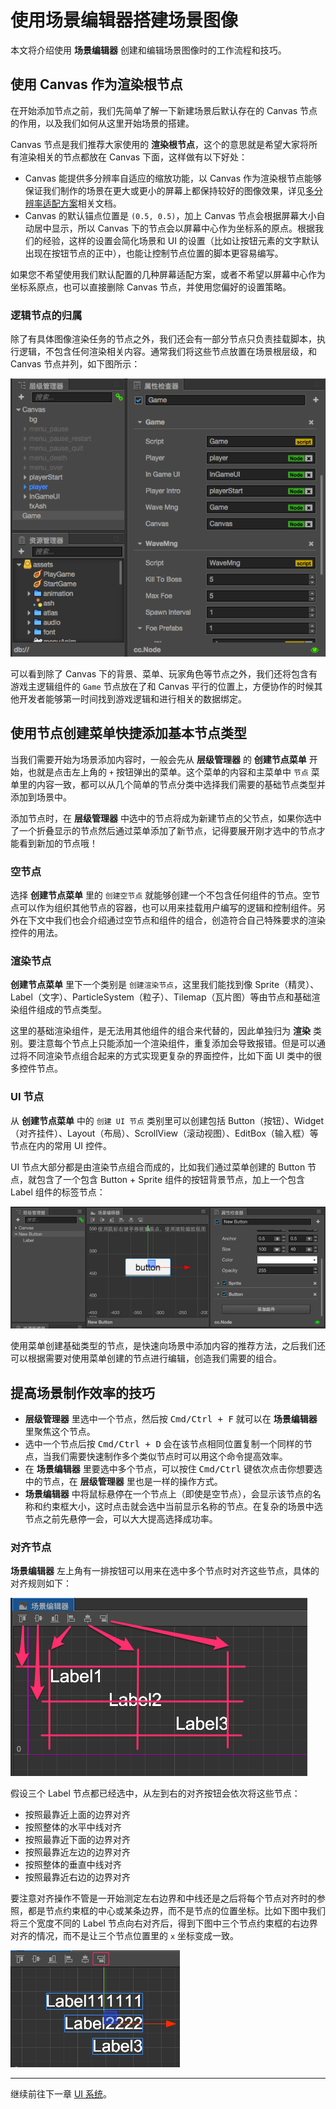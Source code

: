 # 使用场景编辑器搭建场景图像

本文将介绍使用 **场景编辑器** 创建和编辑场景图像时的工作流程和技巧。

## 使用 Canvas 作为渲染根节点

在开始添加节点之前，我们先简单了解一下新建场景后默认存在的 Canvas 节点的作用，以及我们如何从这里开始场景的搭建。

Canvas 节点是我们推荐大家使用的 **渲染根节点**，这个的意思就是希望大家将所有渲染相关的节点都放在 Canvas 下面，这样做有以下好处：

- Canvas 能提供多分辨率自适应的缩放功能，以 Canvas 作为渲染根节点能够保证我们制作的场景在更大或更小的屏幕上都保持较好的图像效果，详见[多分辨率适配方案](../ui/multi-resolution.md)相关文档。
- Canvas 的默认锚点位置是 `(0.5, 0.5)`，加上 Canvas 节点会根据屏幕大小自动居中显示，所以 Canvas 下的节点会以屏幕中心作为坐标系的原点。根据我们的经验，这样的设置会简化场景和 UI 的设置（比如让按钮元素的文字默认出现在按钮节点的正中），也能让控制节点位置的脚本更容易编写。

如果您不希望使用我们默认配置的几种屏幕适配方案，或者不希望以屏幕中心作为坐标系原点，也可以直接删除 Canvas 节点，并使用您偏好的设置策略。

### 逻辑节点的归属

除了有具体图像渲染任务的节点之外，我们还会有一部分节点只负责挂载脚本，执行逻辑，不包含任何渲染相关内容。通常我们将这些节点放置在场景根层级，和 Canvas 节点并列，如下图所示：

![logic node](scene-editing/logic-nodes.png)

可以看到除了 Canvas 下的背景、菜单、玩家角色等节点之外，我们还将包含有游戏主逻辑组件的 `Game` 节点放在了和 Canvas 平行的位置上，方便协作的时候其他开发者能够第一时间找到游戏逻辑和进行相关的数据绑定。

## 使用节点创建菜单快捷添加基本节点类型

当我们需要开始为场景添加内容时，一般会先从 **层级管理器** 的 **创建节点菜单** 开始，也就是点击左上角的 `+` 按钮弹出的菜单。这个菜单的内容和主菜单中 `节点` 菜单里的内容一致，都可以从几个简单的节点分类中选择我们需要的基础节点类型并添加到场景中。

添加节点时，在 **层级管理器** 中选中的节点将成为新建节点的父节点，如果你选中了一个折叠显示的节点然后通过菜单添加了新节点，记得要展开刚才选中的节点才能看到新加的节点哦！

### 空节点

选择 **创建节点菜单** 里的 `创建空节点` 就能够创建一个不包含任何组件的节点。空节点可以作为组织其他节点的容器，也可以用来挂载用户编写的逻辑和控制组件。另外在下文中我们也会介绍通过空节点和组件的组合，创造符合自己特殊要求的渲染控件的用法。

### 渲染节点

**创建节点菜单** 里下一个类别是 `创建渲染节点`，这里我们能找到像 Sprite（精灵）、Label（文字）、ParticleSystem（粒子）、Tilemap（瓦片图）等由节点和基础渲染组件组成的节点类型。

这里的基础渲染组件，是无法用其他组件的组合来代替的，因此单独归为 **渲染** 类别。要注意每个节点上只能添加一个渲染组件，重复添加会导致报错。但是可以通过将不同渲染节点组合起来的方式实现更复杂的界面控件，比如下面 UI 类中的很多控件节点。

### UI 节点

从 **创建节点菜单** 中的 `创建 UI 节点` 类别里可以创建包括 Button（按钮）、Widget（对齐挂件）、Layout（布局）、ScrollView（滚动视图）、EditBox（输入框）等节点在内的常用 UI 控件。

UI 节点大部分都是由渲染节点组合而成的，比如我们通过菜单创建的 Button 节点，就包含了一个包含 Button + Sprite 组件的按钮背景节点，加上一个包含 Label 组件的标签节点：

![button breakdown](scene-editing/button-breakdown.png)

使用菜单创建基础类型的节点，是快速向场景中添加内容的推荐方法，之后我们还可以根据需要对使用菜单创建的节点进行编辑，创造我们需要的组合。

## 提高场景制作效率的技巧

- **层级管理器** 里选中一个节点，然后按 <kbd>Cmd/Ctrl + F</kbd> 就可以在 **场景编辑器** 里聚焦这个节点。
- 选中一个节点后按 <kbd>Cmd/Ctrl + D</kbd> 会在该节点相同位置复制一个同样的节点，当我们需要快速制作多个类似节点时可以用这个命令提高效率。
- 在 **场景编辑器** 里要选中多个节点，可以按住 <kbd>Cmd/Ctrl</kbd> 键依次点击你想要选中的节点，在 **层级管理器** 里也是一样的操作方式。
- **场景编辑器** 中将鼠标悬停在一个节点上（即使是空节点），会显示该节点的名称和约束框大小，这时点击就会选中当前显示名称的节点。在复杂的场景中选节点之前先悬停一会，可以大大提高选择成功率。

### 对齐节点

**场景编辑器** 左上角有一排按钮可以用来在选中多个节点时对齐这些节点，具体的对齐规则如下：

![alignment](scene-editing/alignment.png)

假设三个 Label 节点都已经选中，从左到右的对齐按钮会依次将这些节点：

- 按照最靠近上面的边界对齐
- 按照整体的水平中线对齐
- 按照最靠近下面的边界对齐
- 按照最靠近左边的边界对齐
- 按照整体的垂直中线对齐
- 按照最靠近右边的边界对齐

要注意对齐操作不管是一开始测定左右边界和中线还是之后将每个节点对齐时的参照，都是节点约束框的中心或某条边界，而不是节点的位置坐标。比如下图中我们将三个宽度不同的 Label 节点向右对齐后，得到下图中三个节点约束框的右边界对齐的情况，而不是让三个节点位置里的 `x` 坐标变成一致。

![align to right](scene-editing/align-to-right.png)

<hr>

继续前往下一章 [UI 系统](../ui/index.md)。